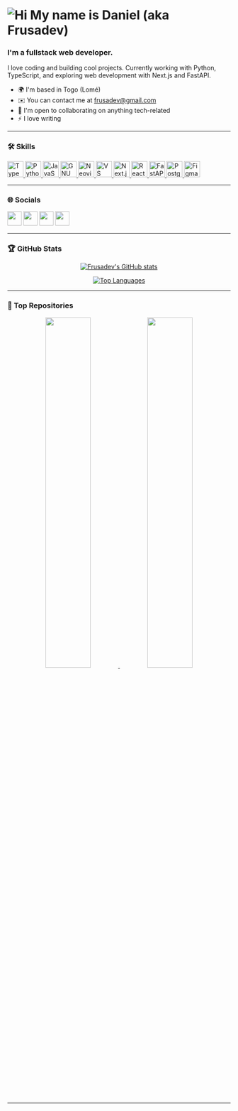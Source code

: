 ![Hi](https://user-images.githubusercontent.com/18350557/176309783-0785949b-9127-417c-8b55-ab5a4333674e.gif) My name is Daniel (aka Frusadev)
==================================================================

### I'm a fullstack web developer.

I love coding and building cool projects. Currently working with Python, TypeScript, and exploring web development with Next.js and FastAPI.

- 🌍 I'm based in Togo (Lomé)
- ✉️ You can contact me at [frusadev@gmail.com](mailto:frusadev@gmail.com)
- 🤝 I'm open to collaborating on anything tech-related
- ⚡ I love writing

---

### 🛠 Skills

<p align="left">
  <a href="https://www.typescriptlang.org/" target="_blank" rel="noreferrer">
    <img src="https://raw.githubusercontent.com/danielcranney/readme-generator/main/public/icons/skills/typescript-colored.svg" width="36" height="36" alt="TypeScript" />
  </a>
  <a href="https://www.python.org/" target="_blank" rel="noreferrer">
    <img src="https://raw.githubusercontent.com/danielcranney/readme-generator/main/public/icons/skills/python-colored.svg" width="36" height="36" alt="Python" />
  </a>
  <a href="https://developer.mozilla.org/en-US/docs/Web/JavaScript" target="_blank" rel="noreferrer">
    <img src="https://raw.githubusercontent.com/danielcranney/readme-generator/main/public/icons/skills/javascript-colored.svg" width="36" height="36" alt="JavaScript" />
  </a>
  <a href="https://www.gnu.org/software/bash/" target="_blank" rel="noreferrer">
    <img src="https://raw.githubusercontent.com/danielcranney/readme-generator/main/public/icons/skills/gnubash.svg" width="36" height="36" alt="GNU Bash" />
  </a>
  <a href="https://neovim.io/" target="_blank" rel="noreferrer">
    <img src="https://raw.githubusercontent.com/danielcranney/readme-generator/main/public/icons/skills/neovim.svg" width="36" height="36" alt="Neovim" />
  </a>
  <a href="https://code.visualstudio.com/" target="_blank" rel="noreferrer">
    <img src="https://raw.githubusercontent.com/danielcranney/readme-generator/main/public/icons/skills/visualstudiocode.svg" width="36" height="36" alt="VS Code" />
  </a>
  <a href="https://nextjs.org/docs" target="_blank" rel="noreferrer">
    <img src="https://raw.githubusercontent.com/danielcranney/readme-generator/main/public/icons/skills/nextjs-colored.svg" width="36" height="36" alt="Next.js" />
  </a>
  <a href="https://reactjs.org/" target="_blank" rel="noreferrer">
    <img src="https://raw.githubusercontent.com/danielcranney/readme-generator/main/public/icons/skills/react-colored.svg" width="36" height="36" alt="React" />
  </a>
  <a href="https://fastapi.tiangolo.com/" target="_blank" rel="noreferrer">
    <img src="https://raw.githubusercontent.com/danielcranney/readme-generator/main/public/icons/skills/fastapi-colored.svg" width="36" height="36" alt="FastAPI" />
  </a>
  <a href="https://www.postgresql.org/" target="_blank" rel="noreferrer">
    <img src="https://raw.githubusercontent.com/danielcranney/readme-generator/main/public/icons/skills/postgresql-colored.svg" width="36" height="36" alt="PostgreSQL" />
  </a>
  <a href="https://www.figma.com/" target="_blank" rel="noreferrer">
    <img src="https://raw.githubusercontent.com/danielcranney/readme-generator/main/public/icons/skills/figma-colored.svg" width="36" height="36" alt="Figma" />
  </a>
</p>

---

### 🌐 Socials

<p align="left">
  <a href="https://github.com/Frusadev" target="_blank"><img src="https://raw.githubusercontent.com/danielcranney/readme-generator/main/public/icons/socials/github.svg" width="32" height="32" /></a>
  <a href="http://www.instagram.com/frusadev" target="_blank"><img src="https://raw.githubusercontent.com/danielcranney/readme-generator/main/public/icons/socials/instagram.svg" width="32" height="32" /></a>
  <a href="https://www.linkedin.com/in/frusadev" target="_blank"><img src="https://raw.githubusercontent.com/danielcranney/readme-generator/main/public/icons/socials/linkedin.svg" width="32" height="32" /></a>
  <a href="https://www.youtube.com/@frusadev" target="_blank"><img src="https://raw.githubusercontent.com/danielcranney/readme-generator/main/public/icons/socials/youtube.svg" width="32" height="32" /></a>
</p>

---

### 🏆 GitHub Stats

<p align="center">
  <a href="http://www.github.com/Frusadev">
    <img src="https://github-readme-stats.vercel.app/api?username=Frusadev&show_icons=true&count_private=true&title_color=0891b2&text_color=ffffff&icon_color=0891b2&bg_color=1c1917&hide_border=true" alt="Frusadev's GitHub stats" />
  </a>
</p>

<p align="center">
  <a href="https://github.com/Frusadev">
    <img src="https://github-readme-stats.vercel.app/api/top-langs/?username=Frusadev&langs_count=10&title_color=0891b2&text_color=ffffff&icon_color=0891b2&bg_color=1c1917&hide_border=true&locale=en&custom_title=Top%20Languages" alt="Top Languages" />
  </a>
</p>

---

### 📌 Top Repositories

<p align="center">
  <a href="https://github.com/Frusadev/Arith">
    <img width="45%" src="https://github-readme-stats.vercel.app/api/pin/?username=Frusadev&repo=Arith&title_color=0891b2&text_color=ffffff&icon_color=0891b2&bg_color=1c1917&hide_border=true" />
  </a>
  <a href="https://github.com/Frusadev/mdparser">
    <img width="45%" src="https://github-readme-stats.vercel.app/api/pin/?username=Frusadev&repo=mdparser&title_color=0891b2&text_color=ffffff&icon_color=0891b2&bg_color=1c1917&hide_border=true" />
  </a>
</p>

---
